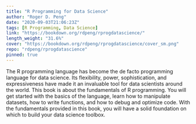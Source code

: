 ```yaml
---
title: "R Programming for Data Science"
author: "Roger D. Peng"
date: "2020-09-03T21:06:23Z"
tags: [R Programming, Data Science]
link: "https://bookdown.org/rdpeng/rprogdatascience/"
length_weight: "31.6%"
cover: "https://bookdown.org/rdpeng/rprogdatascience/cover_sm.png"
repo: "rdpeng/rprogdatascience"
pinned: true
---
```


The R programming language has become the de facto programming language for data science. Its flexibility, power, sophistication, and expressiveness have made it an invaluable tool for data scientists around the world. This book is about the fundamentals of R programming. You will get started with the basics of the language, learn how to manipulate datasets, how to write functions, and how to debug and optimize code. With the fundamentals provided in this book, you will have a solid foundation on which to build your data science toolbox.
